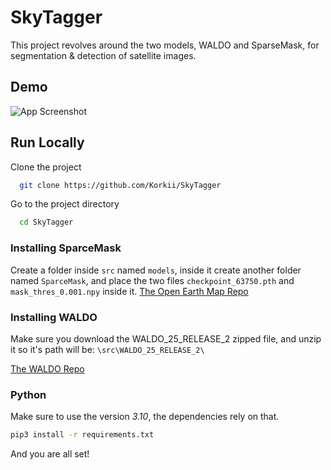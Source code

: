 
# SkyTagger 

This project revolves around the two models, WALDO and SparseMask, for segmentation & detection of satellite images.


## Demo




![App Screenshot](https://i.imgur.com/DcZ9Y9L.png)
## Run Locally

Clone the project

```bash
  git clone https://github.com/Korkii/SkyTagger
```

Go to the project directory

```bash
  cd SkyTagger
```

### Installing SparceMask
Create a folder inside `src` named `models`, inside it create another folder named `SparceMask`, and place the two files  `checkpoint_63750.pth` and `mask_thres_0.001.npy` inside it.
[The Open Earth Map Repo](https://github.com/cliffbb/oem-lightweight)


### Installing WALDO
Make sure you download the WALDO_25_RELEASE_2 zipped file, and unzip it so it's path will be: `\src\WALDO_25_RELEASE_2\`

[The WALDO Repo](https://github.com/stephansturges/WALDO)

### Python
Make sure to use the version *3.10*, the dependencies rely on that.
```bash
pip3 install -r requirements.txt
```

And you are all set!
